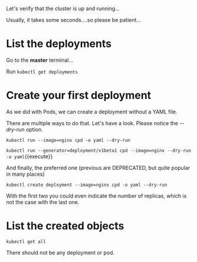 Let's verify that the cluster is up and running...

Usually, it takes some seconds....so please be patient...

# List the deployments

Go to the **master** terminal...

Run `kubectl get deployments`

# Create your first deployment 

As we did with Pods, we can create a deployment without a YAML file.

There are multiple ways to do that. Let's have a look. Please notice the _--dry-run_ option.

`kubectl run --image=nginx cpd -o yaml --dry-run`

`kubectl run --generator=deployment/v1beta1 cpd --image=nginx --dry-run -o yaml`{{execute}}

And finally, the preferred one (previous are DEPRECATED, but quite popular in many places)

`kubectl create deployment --image=nginx cpd -o yaml --dry-run`

With the first two you could even indicate the number of replicas, which is not the case with the last one.

# List the created objects

`kubectl get all`

There should not be any deployment or pod.



